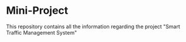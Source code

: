 # Mini-Project
This repository contains all the information regarding the project "Smart Traffic Management System"
